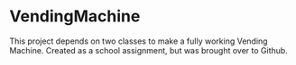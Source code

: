 # VendingMachine
This project depends on two classes to make a fully working Vending Machine. Created as a school assignment, but was brought over to Github.
